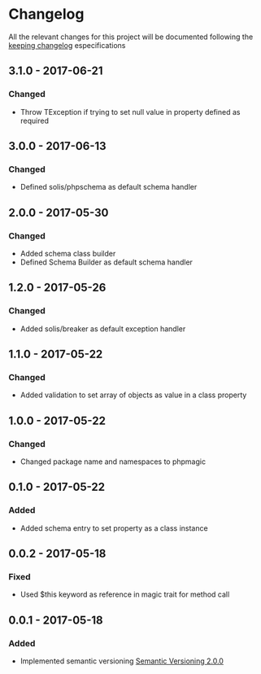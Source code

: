 # Changelog

All the relevant changes for this project will be documented following the [keeping changelog](http://keepachangelog.com/) especifications

## 3.1.0 - 2017-06-21

### Changed
- Throw TException if trying to set null value in property defined as required

## 3.0.0 - 2017-06-13

### Changed
- Defined solis/phpschema as default schema handler

## 2.0.0 - 2017-05-30

### Changed
- Added schema class builder
- Defined Schema Builder as default schema handler

## 1.2.0 - 2017-05-26

### Changed
- Added solis/breaker as default exception handler

## 1.1.0 - 2017-05-22

### Changed
- Added validation to set array of objects as value in a class property 

## 1.0.0 - 2017-05-22

### Changed
- Changed package name and namespaces to phpmagic

## 0.1.0 - 2017-05-22

### Added
- Added schema entry to set property as a class instance

## 0.0.2 - 2017-05-18

### Fixed
- Used $this keyword as reference in magic trait for method call 

## 0.0.1 - 2017-05-18

### Added
- Implemented semantic versioning [Semantic Versioning 2.0.0](http://semver.org/)

